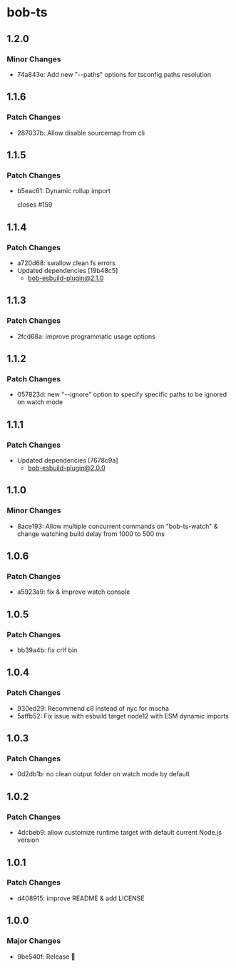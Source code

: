 # bob-ts

## 1.2.0

### Minor Changes

- 74a843e: Add new "--paths" options for tsconfig paths resolution

## 1.1.6

### Patch Changes

- 287037b: Allow disable sourcemap from cli

## 1.1.5

### Patch Changes

- b5eac61: Dynamic rollup import

  closes #159

## 1.1.4

### Patch Changes

- a720d68: swallow clean fs errors
- Updated dependencies [19b48c5]
  - bob-esbuild-plugin@2.1.0

## 1.1.3

### Patch Changes

- 2fcd68a: improve programmatic usage options

## 1.1.2

### Patch Changes

- 057823d: new "--ignore" option to specify specific paths to be ignored on watch mode

## 1.1.1

### Patch Changes

- Updated dependencies [7678c9a]
  - bob-esbuild-plugin@2.0.0

## 1.1.0

### Minor Changes

- 8ace193: Allow multiple concurrent commands on "bob-ts-watch" & change watching build delay from 1000 to 500 ms

## 1.0.6

### Patch Changes

- a5923a9: fix & improve watch console

## 1.0.5

### Patch Changes

- bb39a4b: fix crlf bin

## 1.0.4

### Patch Changes

- 930ed29: Recommend c8 instead of nyc for mocha
- 5affb52: Fix issue with esbuild target node12 with ESM dynamic imports

## 1.0.3

### Patch Changes

- 0d2db1b: no clean output folder on watch mode by default

## 1.0.2

### Patch Changes

- 4dcbeb9: allow customize runtime target with default current Node.js version

## 1.0.1

### Patch Changes

- d408915: improve README & add LICENSE

## 1.0.0

### Major Changes

- 9be540f: Release 🎉
